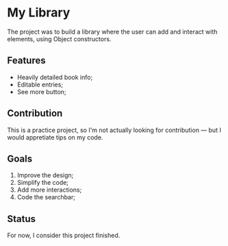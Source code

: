 # My Library

The project was to build a library where the user can add and interact with elements, using Object constructors.

## Features

+ Heavily detailed book info;
+ Editable entries;
+ See more button;

## Contribution

This is a practice project, so I'm not actually looking for contribution — but I would appretiate tips on my code.

## Goals

1. Improve the design;
2. Simplify the code;
3. Add more interactions;
4. Code the searchbar;

## Status

For now, I consider this project finished.